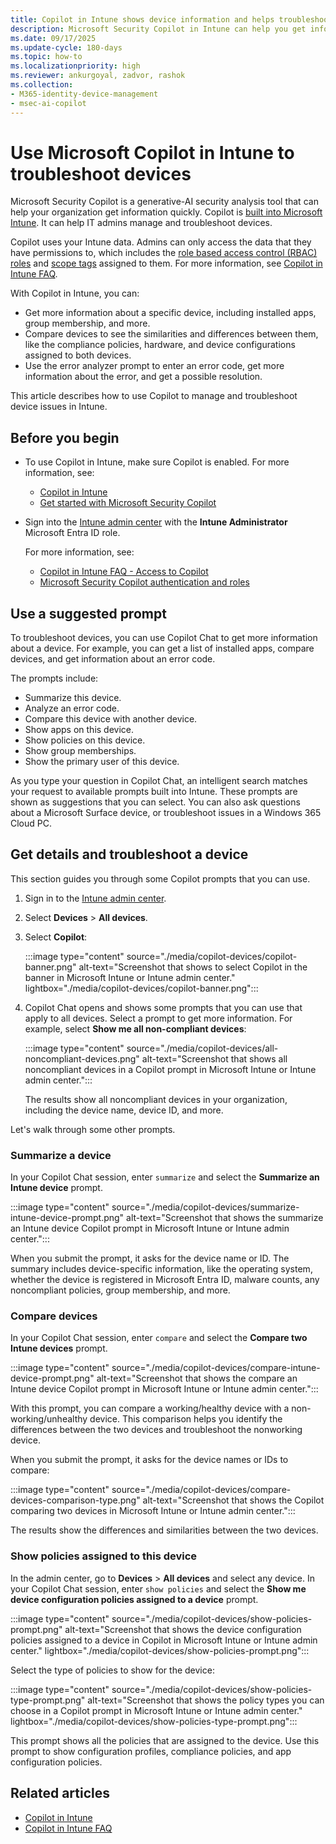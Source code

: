 ```yaml
---
title: Copilot in Intune shows device information and helps troubleshoot
description: Microsoft Security Copilot in Intune can help you get information about your devices, compare devices, and get error information. Use this information to help you manage and troubleshoot device issues.
ms.date: 09/17/2025
ms.update-cycle: 180-days
ms.topic: how-to
ms.localizationpriority: high
ms.reviewer: ankurgoyal, zadvor, rashok
ms.collection:
- M365-identity-device-management
- msec-ai-copilot
---
```


# Use Microsoft Copilot in Intune to troubleshoot devices

Microsoft Security Copilot is a generative-AI security analysis tool that can help your organization get information quickly. Copilot is [built into Microsoft Intune](copilot-intune-overview.md). It can help IT admins manage and troubleshoot devices.

Copilot uses your Intune data. Admins can only access the data that they have permissions to, which includes the [role based access control (RBAC) roles](../fundamentals/role-based-access-control.md) and [scope tags](../fundamentals/scope-tags.md) assigned to them. For more information, see [Copilot in Intune FAQ](copilot-intune-faq.md).

With Copilot in Intune, you can:

- Get more information about a specific device, including installed apps, group membership, and more.
- Compare devices to see the similarities and differences between them, like the compliance policies, hardware, and device configurations assigned to both devices.
- Use the error analyzer prompt to enter an error code, get more information about the error, and get a possible resolution.

This article describes how to use Copilot to manage and troubleshoot device issues in Intune.

## Before you begin

- To use Copilot in Intune, make sure Copilot is enabled. For more information, see:

  - [Copilot in Intune](../copilot/copilot-intune-overview.md#before-you-begin)
  - [Get started with Microsoft Security Copilot](/copilot/security/get-started-security-copilot)

- Sign into the [Intune admin center](https://go.microsoft.com/fwlink/?linkid=2109431) with the **Intune Administrator** Microsoft Entra ID role.

  For more information, see:

  - [Copilot in Intune FAQ - Access to Copilot](copilot-intune-faq.md#access-to-copilot)
  - [Microsoft Security Copilot authentication and roles](/copilot/security/authentication)

## Use a suggested prompt

To troubleshoot devices, you can use Copilot Chat to get more information about a device. For example, you can get a list of installed apps, compare devices, and get information about an error code.

The prompts include:

- Summarize this device.
- Analyze an error code.
- Compare this device with another device.
- Show apps on this device.
- Show policies on this device.
- Show group memberships.
- Show the primary user of this device.

As you type your question in Copilot Chat, an intelligent search matches your request to available prompts built into Intune. These prompts are shown as suggestions that you can select. You can also ask questions about a Microsoft Surface device, or troubleshoot issues in a Windows 365 Cloud PC.

## Get details and troubleshoot a device

This section guides you through some Copilot prompts that you can use.

1. Sign in to the [Intune admin center](https://go.microsoft.com/fwlink/?linkid=2109431).
2. Select **Devices** > **All devices**.
3. Select **Copilot**:

    :::image type="content" source="./media/copilot-devices/copilot-banner.png" alt-text="Screenshot that shows to select Copilot in the banner in Microsoft Intune or Intune admin center." lightbox="./media/copilot-devices/copilot-banner.png":::

4. Copilot Chat opens and shows some prompts that you can use that apply to all devices. Select a prompt to get more information. For example, select **Show me all non-compliant devices**:

    :::image type="content" source="./media/copilot-devices/all-noncompliant-devices.png" alt-text="Screenshot that shows all noncompliant devices in a Copilot prompt in Microsoft Intune or Intune admin center.":::

    The results show all noncompliant devices in your organization, including the device name, device ID, and more.

Let's walk through some other prompts.

### Summarize a device

In your Copilot Chat session, enter `summarize` and select the **Summarize an Intune device** prompt.

:::image type="content" source="./media/copilot-devices/summarize-intune-device-prompt.png" alt-text="Screenshot that shows the summarize an Intune device Copilot prompt in Microsoft Intune or Intune admin center.":::

When you submit the prompt, it asks for the device name or ID. The summary includes device-specific information, like the operating system, whether the device is registered in Microsoft Entra ID, malware counts, any noncompliant policies, group membership, and more.

### Compare devices

In your Copilot Chat session, enter `compare` and select the **Compare two Intune devices** prompt.

:::image type="content" source="./media/copilot-devices/compare-intune-device-prompt.png" alt-text="Screenshot that shows the compare an Intune device Copilot prompt in Microsoft Intune or Intune admin center.":::

With this prompt, you can compare a working/healthy device with a non-working/unhealthy device. This comparison helps you identify the differences between the two devices and troubleshoot the nonworking device.

When you submit the prompt, it asks for the device names or IDs to compare:

:::image type="content" source="./media/copilot-devices/compare-devices-comparison-type.png" alt-text="Screenshot that shows the Copilot comparing two devices in Microsoft Intune or Intune admin center.":::

The results show the differences and similarities between the two devices.

### Show policies assigned to this device

In the admin center, go to **Devices** > **All devices** and select any device. In your Copilot Chat session, enter `show policies` and select the **Show me device configuration policies assigned to a device** prompt.

:::image type="content" source="./media/copilot-devices/show-policies-prompt.png" alt-text="Screenshot that shows the device configuration policies assigned to a device in Copilot in Microsoft Intune or Intune admin center." lightbox="./media/copilot-devices/show-policies-prompt.png":::

Select the type of policies to show for the device:

:::image type="content" source="./media/copilot-devices/show-policies-type-prompt.png" alt-text="Screenshot that shows the policy types you can choose in a Copilot prompt in Microsoft Intune or Intune admin center." lightbox="./media/copilot-devices/show-policies-type-prompt.png":::

This prompt shows all the policies that are assigned to the device. Use this prompt to show configuration profiles, compliance policies, and app configuration policies.

## Related articles

- [Copilot in Intune](copilot-intune-overview.md)
- [Copilot in Intune FAQ](copilot-intune-faq.md)
